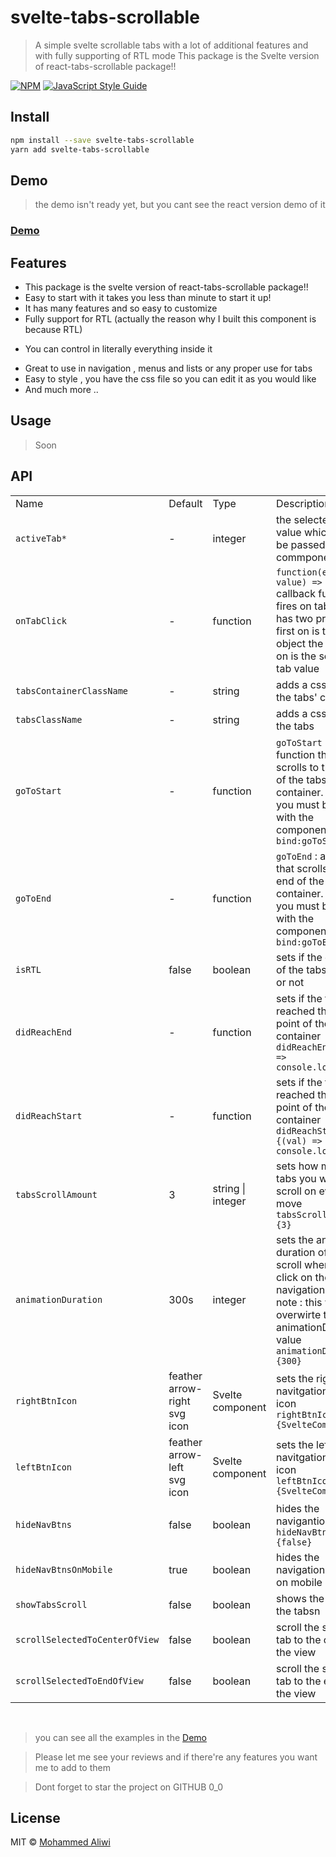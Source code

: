 # svelte-tabs-scrollable

> A simple svelte scrollable tabs with a lot of additional features and with fully supporting of RTL mode
> This package is the Svelte version of react-tabs-scrollable package!!

[![NPM](https://img.shields.io/npm/v/svelte-tabs-scrollable.svg)](https://www.npmjs.com/package/svelte-tabs-scrollable) [![JavaScript Style Guide](https://img.shields.io/badge/code_style-standard-brightgreen.svg)](https://standardjs.com)

## Install

```bash
npm install --save svelte-tabs-scrollable
yarn add svelte-tabs-scrollable
```

## Demo

> the demo isn't ready yet, but you cant see the react version demo of it

### <a href="https://react-tabs-scrollable.vercel.app" target="_blank" rel="noopener"><span>Demo</span> </a>

## Features

- This package is the svelte version of react-tabs-scrollable package!!
- Easy to start with it takes you less than minute to start it up!
- It has many features and so easy to customize
- Fully support for RTL (actually the reason why I built this component is because RTL)
<!-- - Fully accessible -->
- You can control in literally everything inside it
<!-- - Small size 8k and 3.1k gzipped -->
- Great to use in navigation , menus and lists or any proper use for tabs
- Easy to style , you have the css file so you can edit it as you would like
- And much more ..

## Usage

> Soon

<!--
```jsx


<script>


	import Tabs from 'svelte-tabs-scrollabel';
	import Tab from '$lib/Tab.svelte';

	let isRTL = false;
	const onClick = () => {
		isRTL = !isRTL;
	};
	let activeTab = 13;
	const onTabClick = (e, index) => {
		console.log(index);
	};
	$: {
		if (typeof window !== 'undefined') {
			const body = window.document.body;
			isRTL ? (body.dir = 'rtl') : (body.dir = 'ltr');
		}
	}
	let goToEnd;
	let goToStart;

	const didReachEnd = (val) => {
		// sets if the tabs reached the end point of the tab's container
	};
	const didReachStart = (val) => {
		// sets if the tabs reached the start point of the tab's container
	};
</script>
<Tabs
	{activeTab}
	{onTabClick}
	bind:goToEnd
	bind:goToStart
	{isRTL}
	{didReachStart}
	{didReachEnd}
	scrollSelectedToCenterOfView={true}
	scrollSelectedToEndOfView={false}
	animationDuration={300}
	hideNavBtnsOnMobile={true}
	showTabsScroll={false}
	hideNavBtns={false}
	tabsClassName="ss"
	tabsContainerClassName="ss"
>
	{#each [...Array(33).keys()] as item}
		<Tab>
			tab {item}
		</Tab>
	{/each}
</Tabs>

```

### Full example with all features

```jsx
<Tabs
	// the selected tab state which must be passed to the commponent
	activeTab={activeTab}
	// tab on click function
	// it has two props
	// first one is event object
	// second one is the index of the selected tab
	onTabClick={(val) => console.log(val)}
	// this prop returns a group of events to control the tabs such as onLeftBtnClick , onRightBtnClick to control the tabs
	// you should pass here a ref to get the required functionality
	action={tabRef}
	// sets if the direction of the page is RTL or not
	// default false
	isRTL={false}
	// sets if the tabs reached the end point of the tab container
	// function
	didReachEnd={(val) => console.log(val)}
	// sets if the tabs reached the start point container
	// function
	didReachStart={(val) => console.log(val)}
	// sets how many tabs you want to scroll on every move
	// default 3 tabs on each navigation button click
	tabsScrollAmount={3}
	// sets the general animation duration when you click on the navigation buttons and when you click out the tabs view
	// this option will disable navBtnCLickAnimationDuration and selectedAnimationDuration
	// default 300s
	animationDuration={300}
	// sets the animation of the scroll when you click on the navigation buttons
	// note : this will overwirte the animationDuration value
	// default 300s
	navBtnCLickAnimationDuration={300}
	// sets the animation of the scroll when you click on a tab that is out of the view
	// note : this will overwirte the animationDuration value
	// default 300s
	selectedAnimationDuration={300}
	// sets the right navitgation vutton icon
	// default feather arrow-right svg icon
	// you can pass jsx here or just a string
	rightBtnIcon={'>'}
	// sets the left navitgation button icon
	// default feather arrow-left svg icon
	// you can pass jsx here or just a string
	leftBtnIcon={'<'}
	//hides the navigantion button
	// default false
	hideNavBtns={false}
	// hides the navigation buttons on mobile devices
	// default true
	hideNavBtnsOnMobile={true}
	// shows the scroll of the tabs
	// default false
	showTabsScroll={false}
	// sets the color of navigation buttons if you dont want to use your own
	// it just changes the stroke color of the svg icon
	// you cant use this option if you used your own btns
	// or you can customize it using css
	navBtnsIconColor={'HEX'}
	// gets the coordinates of the selected tab
	// returns object of the width and the scrollLeft of the selected tab
	// be careful when you use state with this function it will be triggered on every scroll movement and when the app rerenders
	selectedTabCoordinates={(val) => console.log(val)}
>
	<Tab>item </Tab>
	{[...Array(20).keys()].map((tab) => (
		<Tab key={tab}>Tab {tab}</Tab>
	))}
</Tabs>
``` -->

## API

<table>
    <tr>
        <td>Name</td>
        <td>Default</td>
        <td>Type</td>
        <td>Description</td>
    </tr>
    <tr>
        <td><code>activeTab*</code> </td>
        <td>-</td>
        <td>integer</td>
        <td>the selected tab value which must be passed to the commponent</td>
    </tr>
    <tr>
        <td><code>onTabClick</code></td>
        <td>-</td>
        <td>function</td>
        <td> <code>function(event, value) =&gt; void</code> callback function fires on tab click. It has two props, the first on is the event object the second on is the selected tab value</td>
    </tr>
    <!-- <tr>
        <td><code>action</code></td>
        <td>-</td>
        <td>ref</td>
        <td>react ref fired when the component mounts. It's useful if you want to some functionalities programmatically. It supports 4 function : <br />
                <div><code>onLeftBtnClick ,onRightBtnClick, goToStart, goToEnd</code></div>
                <br />  <div><code>onLeftBtnClick</code> : to control the left btn click and use your own navigation button. you can call it by so  <code>ref.onLeftBtnClick()</code> </div> 
        <br/>
       <div> <code>onRightBtnClick</code> : to control the right btn click and use your own navigation button. you can call it by so  <code>ref.onRightBtnClick()</code> 
         <br/>
        </div> 
        <br/>
       <div> <code>goToStart</code> : to control the tabs to go to the start of the tabs container. you can call it by so  <code>ref.goToStart()</code> </div> <br /> 
       <div> <code>goToEnd</code> : to control the tabs to go to the end of the tabs container. you can call it by so  <code>ref.goToEnd()</code> </div> 
        <span></span>
     </td>
    </tr> -->
	 <tr>
        <td><code>tabsContainerClassName</code></td>
        <td>-</td>
        <td> string</td>
        <td> adds a css class of the tabs' container </td>
    </tr>
	 <tr>
        <td><code>tabsClassName</code></td>
        <td>-</td>
        <td> string</td>
        <td>adds a css class of the tabs </td>
    </tr>
	 <tr>
        <td><code>goToStart</code></td>
        <td>-</td>
        <td> function</td>
        <td>  <code>goToStart</code> : a function that scrolls to the start of the tabs container. to use it you must bind it with the <Tabs /> component like so <code> bind:goToStart </code> </code> </td>
    </tr>
	 </tr>
        <tr>
        <td><code>goToEnd</code></td>
        <td>-</td>
        <td> function</td>
        <td>  <code>goToEnd</code> : a function that scrolls to the end of the tabs container. to use it you must bind it with the <Tabs /> component like so <code> bind:goToEnd</code> </code> </td>
    </tr>
	<tr>
        <tr>
        <td><code>isRTL</code></td>
        <td>false</td>
        <td>boolean</td>
        <td> sets if the direction of the tabs is RTL or not</td>
    </tr>
      </tr>
        <tr>
        <td><code>didReachEnd</code></td>
        <td>-</td>
        <td>function</td>
        <td> sets if the tabs reached the end point of the container <code>didReachEnd={(val) => console.log(val)}</code>  </td>
    </tr>
       </tr>
      </tr>
        <tr>
        <td><code>didReachStart</code></td>
        <td>-</td>
        <td>function</td>
        <td> sets if the tabs reached the start point of the container <code>didReachStart={(val) => console.log(val)}</code>  </td>
    </tr>
     <tr>
        <td><code>tabsScrollAmount</code></td>
        <td>3</td>
        <td>string | integer</td>
        <td> sets how many tabs you want to scroll on every move <code> tabsScrollAmount={3}</code>  </td>
    </tr>
     <tr>
        <td><code>animationDuration</code></td>
        <td>300s</td>
        <td> integer</td>
        <td>  sets the animation duration of the scroll when you click on the navigation buttons
               note : this will overwirte the animationDuration value <code> animationDuration={300}</code>  </td>
    </tr>
     
  <tr>
      <tr>
        <td><code>rightBtnIcon</code></td>
        <td>feather arrow-right svg icon</td>
        <td> Svelte component </td>
        <td>   sets the right navitgation button icon <code>  rightBtnIcon={SvelteComponent}</code>  </td>
    </tr>
     <tr>
        <td><code>leftBtnIcon</code></td>
        <td>feather arrow-left svg icon</td>
        <td> Svelte component </td>
        <td>   sets the left navitgation button icon <code>  leftBtnIcon={SvelteComponent}</code>  </td>
    </tr>
      <tr>
        <td><code>hideNavBtns</code></td>
        <td>false</td>
        <td> boolean</td>
        <td>  hides the navigantion button <code>  hideNavBtns={false}</code>  </td>
    </tr>
       <tr>
        <td><code>hideNavBtnsOnMobile</code></td>
        <td>true</td>
        <td> boolean</td>
        <td>  hides the navigation buttons on mobile devices  </td>
    </tr>
        <tr>
        <td><code>showTabsScroll</code></td>
        <td>false</td>
        <td> boolean</td>
        <td>  shows the scroll of the tabsn  </td>
    </tr>
      </tr>
        <tr>
        <td><code>scrollSelectedToCenterOfView</code></td>
        <td>false</td>
        <td> boolean</td>
        <td> scroll the selected tab to the center of the view </td>
    </tr>
	 </tr>
        <tr>
        <td><code>scrollSelectedToEndOfView</code></td>
        <td>false</td>
        <td> boolean</td>
        <td>  scroll the selected tab to the end of the view </td>
    </tr>
</table>

<br />

> you can see all the examples in the <a href="https://react-tabs-scrollable.vercel.app" target="_blank" rel="noopener"><span>Demo</span> </a>

> Please let me see your reviews and if there're any features you want me to add to them

> Dont forget to star the project on GITHUB 0_0

## License

MIT © [Mohammed Aliwi](https://github.com/Mood-al/react-tabs-scrollable)
